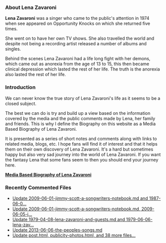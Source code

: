 ### About Lena Zavaroni

<p><strong>Lena Zavaroni</strong> was a singer who came to the public's attention in 1974 when see appeared on Opportunity Knocks on which she returned five times.</p>

<p>She went on to have her own TV shows. She also travelled the world and despite not being a recording artist released a number of albums and singles.</p>

<p>Behind the scenes Lena Zavaroni had a life long fight with her demons, which came out as anorexia from the age of 13 to 15, this then became clinical depression which lasted the rest of her life. The truth is the anorexia also lasted the rest of her life.</p>

### Introduction

<p>We can never know the true story of Lena Zavaroni's life as it seems to be a closed subject.</p>

<p>The best we can do is try and build up a view based on the information covered by the media and the public comments made by Lena, her family and friends. This is why I define the Biography on this website as a Media Based Biography of Lena Zavaroni.</p>

<p>It is presented as a series of short notes and comments along with links to related media, blogs, etc. I hope fans will find it of interest and that it helps them on their own discovery of Lena Zavaroni. It's a hard but sometimes happy but also very sad journey into the world of Lena Zavaroni. If you want the fantasy Lena that some fans seem to then you should end your journey here.</p>

<a href="https://fanzoflenazavaroni.github.io/biography/lena-zavaroni/"><strong>Media Based Biography of Lena Zavaroni</strong></a>

### Recently Commented Files

<!-- BLOG-POST-LIST:START -->
- [Update 2009-06-01-jimmy-scott-a-songwriters-notebook.md and 1987-06-0…](https://github.com/FanzOfLenaZavaroni/fanzoflenazavaroni.github.io/commit/4351883e2b1815fcb0b6a495baf24df93f82733c)
- [Update 2009-06-01-jimmy-scott-a-songwriters-notebook.md, 2009-06-05-j…](https://github.com/FanzOfLenaZavaroni/fanzoflenazavaroni.github.io/commit/81d45003db8aa59016b18bbcaf33cd34f2864cbd)
- [Update 1979-04-08-lena-zavaroni-and-guests.md and 1979-06-06-lena-zav…](https://github.com/FanzOfLenaZavaroni/fanzoflenazavaroni.github.io/commit/07ce1d41da27ccbe0761c7d89ff7a8c5b37c8761)
- [Update 2013-06-06-the-peoples-songs.md](https://github.com/FanzOfLenaZavaroni/fanzoflenazavaroni.github.io/commit/cf137535e4142f81f4d00cd035358820b30b8c69)
- [Update post.html, publicity-photos.html, and 38 more files...](https://github.com/FanzOfLenaZavaroni/fanzoflenazavaroni.github.io/commit/b7eeef7f50fde1995b476ff839b08a1b099b8e6b)
<!-- BLOG-POST-LIST:END -->
